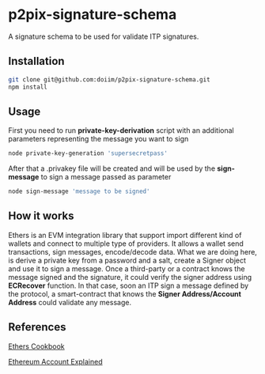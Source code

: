 # p2pix-signature-schema

A signature schema to be used for validate ITP signatures.

## Installation
```sh
git clone git@github.com:doiim/p2pix-signature-schema.git
npm install 
```

## Usage

First you need to run **private-key-derivation** script with an additional parameters representing the message you want to sign

```sh
node private-key-generation 'supersecretpass'
```

After that a .privakey file will be created and will be used by the **sign-message** to sign a message passed as parameter

```sh
node sign-message 'message to be signed'
```

## How it works

Ethers is an EVM integration library that support import different kind of wallets and connect to multiple type of providers. It allows a wallet send transactions, sign messages, encode/decode data. What we are doing here, is derive a private key from a password and a salt, create a Signer object and use it to sign a message. Once a third-party or a contract knows the message signed and the signature, it could verify the signer address using **ECRecover** function. In that case, soon an ITP sign a message defined by the protocol, a smart-contract that knows the **Signer Address/Account Address** could validate any message.



## References 

[Ethers Cookbook](https://docs.ethers.org/v4/cookbook-signing.html)

[Ethereum Account Explained](https://ethereum.org/en/developers/docs/accounts/)